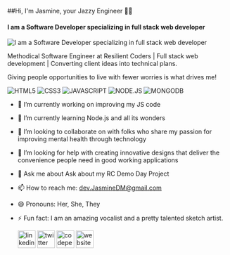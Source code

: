 ##Hi, I'm Jasmine, your Jazzy Engineer 🫶🏿
#### I am a Software Developer specializing in full stack web developer
![I am a Software Developer specializing in full stack web developer](https://i.imgur.com/IJNgjZx.png)

Methodical Software Engineer at Resilient Coders | Full stack web development | Converting client ideas into technical plans.

Giving people opportunities to live with fewer worries is what drives me!

![HTML5](https://img.shields.io/badge/HTML5-f06529?style=for-the-badge&logo=HTML5&logoColor=white)
![CSS3](https://img.shields.io/badge/CSS3-E31B5F?style=for-the-badge&logo=CSS3&logoColor=white)
![JAVASCRIPT](https://img.shields.io/badge/JAVASCRIPT-F0DB4F?style=for-the-badge&logo=JAVASCRIPT&logoColor=white)
![NODE.JS](https://img.shields.io/badge/NODE.JS-68A063?style=for-the-badge&logo=NODE.JS&logoColor=white)
![MONGODB](https://img.shields.io/badge/MONGODB-E8E7D5?style=for-the-badge&logo=MONGODB&logoColor=white)

- 🔭 I’m currently working on improving my JS code 
- 🌱 I’m currently learning Node.js and all its wonders 
- 👯 I’m looking to collaborate on with folks who share my passion for improving mental health through technology 
- 🤔 I’m looking for help with creating innovative designs that deliver the convenience people need in good working applications 
- 💬 Ask me about Ask about my RC Demo Day Project 
- 📫 How to reach me: dev.JasmineDM@gmail.com 
- 😄 Pronouns: Her, She, They 
- ⚡ Fun fact: I am an amazing vocalist and a pretty talented sketch artist. 


  [<img src='https://cdn.jsdelivr.net/npm/simple-icons@3.0.1/icons/linkedin.svg' alt='linkedin' height='40'>](https://www.linkedin.com/in/jasminedm/)  [<img src='https://cdn.jsdelivr.net/npm/simple-icons@3.0.1/icons/twitter.svg' alt='twitter' height='40'>](https://twitter.com/jasmined_m)  [<img src='https://cdn.jsdelivr.net/npm/simple-icons@3.0.1/icons/codepen.svg' alt='codepen' height='40'>](https://codepen.io/jasminedm)    [<img src='https://cdn.jsdelivr.net/npm/simple-icons@3.0.1/icons/icloud.svg' alt='website' height='40'>](https://jazzyengineer-jasminedm.netlify.app/)  

